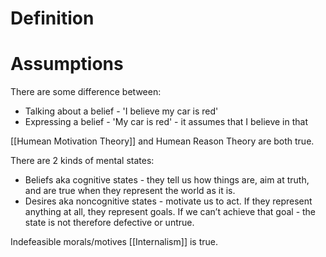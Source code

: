 # Definition

# Assumptions

There are some difference between:
- Talking about a belief - 'I believe my car is red'
- Expressing a belief - 'My car is red' - it assumes that I believe in that

[[Humean Motivation Theory]] and Humean Reason Theory are both true.

There are 2 kinds of mental states:
- Beliefs aka cognitive states -  they tell us how things are, aim at truth, and are true  when they represent the world as it is. 
- Desires aka noncognitive states - motivate us to act. If they represent anything at all, they represent goals. If we can’t achieve that goal - the state is not therefore defective or untrue.

Indefeasible morals/motives [[Internalism]] is true.
